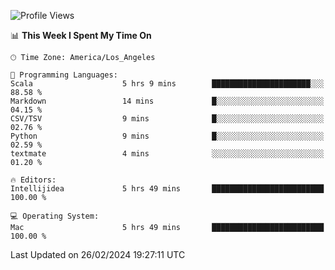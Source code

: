 <!--START_SECTION:waka-->
![Profile Views](http://img.shields.io/badge/Profile%20Views-0-blue)

📊 **This Week I Spent My Time On** 

```text
🕑︎ Time Zone: America/Los_Angeles

💬 Programming Languages: 
Scala                    5 hrs 9 mins        ██████████████████████░░░   88.58 % 
Markdown                 14 mins             █░░░░░░░░░░░░░░░░░░░░░░░░   04.15 % 
CSV/TSV                  9 mins              █░░░░░░░░░░░░░░░░░░░░░░░░   02.76 % 
Python                   9 mins              █░░░░░░░░░░░░░░░░░░░░░░░░   02.59 % 
textmate                 4 mins              ░░░░░░░░░░░░░░░░░░░░░░░░░   01.20 % 

🔥 Editors: 
Intellijidea             5 hrs 49 mins       █████████████████████████   100.00 % 

💻 Operating System: 
Mac                      5 hrs 49 mins       █████████████████████████   100.00 % 
```


 Last Updated on 26/02/2024 19:27:11 UTC
<!--END_SECTION:waka-->
